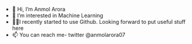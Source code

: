 - 👋 Hi, I’m Anmol Arora
- 👀 I’m interested in Machine Learning
- ✌🏻I recently started to use Github. Looking forward to put useful stuff here
- 📫 You can reach me- twitter @anmolarora07

<!---
anmol-arora07/anmol-arora07 is a ✨ special ✨ repository because its `README.md` (this file) appears on your GitHub profile.
You can click the Preview link to take a look at your changes.
--->
